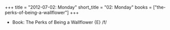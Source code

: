 +++
title = "2012-07-02: Monday"
short_title = "02: Monday"
books = ["the-perks-of-being-a-wallflower"]
+++


* Book: The Perks of Being a Wallflower {E} /f/
